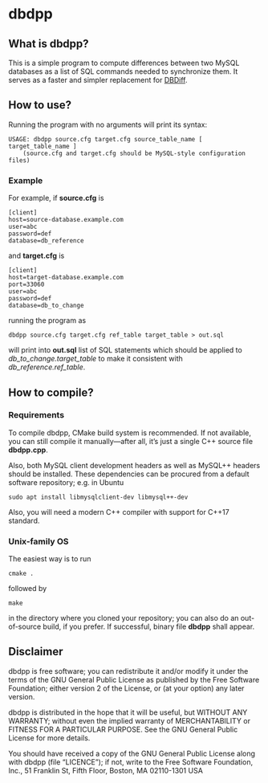 dbdpp
=====

## What is dbdpp?

This is a simple program to compute differences between two MySQL databases
as a list of SQL commands needed to synchronize them.
It serves as a faster and simpler replacement for [DBDiff](https://github.com/DBDiff/DBDiff).

## How to use?

Running the program with no arguments will print its syntax:
```
USAGE: dbdpp source.cfg target.cfg source_table_name [ target_table_name ]
	(source.cfg and target.cfg should be MySQL-style configuration files)
```

### Example

For example, if **source.cfg** is
```
[client]
host=source-database.example.com
user=abc
password=def
database=db_reference
```
and **target.cfg** is
```
[client]
host=target-database.example.com
port=33060
user=abc
password=def
database=db_to_change
```
running the program as
```
dbdpp source.cfg target.cfg ref_table target_table > out.sql
```
will print into **out.sql** list of SQL statements which should be applied to
_db_to_change.target_table_ to make it consistent with _db_reference.ref_table_.

## How to compile?

### Requirements

To compile dbdpp, CMake build system is recommended. If not available,
you can still compile it manually—after all, it’s just a single C++ source file **dbdpp.cpp**.

Also, both MySQL client development headers as well as MySQL++ headers should be installed.
These dependencies can be procured from a default software repository; e.g. in Ubuntu

```
sudo apt install libmysqlclient-dev libmysql++-dev
```

Also, you will need a modern C++ compiler with support for C++17 standard.

### Unix-family OS

The easiest way is to run

	cmake .

followed by

	make

in the directory where you cloned your repository; you can also do an
out-of-source build, if you prefer. If successful, binary file **dbdpp** shall
appear.

## Disclaimer

dbdpp is free software; you can redistribute it and/or modify it under the terms
of the GNU General Public License as published by the Free Software Foundation;
either version 2 of the License, or (at your option) any later version.

dbdpp is distributed in the hope that it will be useful, but WITHOUT ANY
WARRANTY; without even the implied warranty of MERCHANTABILITY or FITNESS FOR A
PARTICULAR PURPOSE.  See the GNU General Public License for more details.

You should have received a copy of the GNU General Public License along with
dbdpp (file “LICENCE”); if not, write to the Free Software Foundation, Inc.,
51 Franklin St, Fifth Floor, Boston, MA  02110-1301  USA
